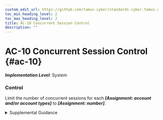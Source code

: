 ```yaml
---
custom_edit_url: https://github.com/tamus-cyber/standards.cyber.tamus.edu/tree/main/static/content/tamus.edu/TAMUS_profile.xml
toc_min_heading_level: 2
toc_max_heading_level: 2
title: AC-10 Concurrent Session Control
description: ""
---
```


# AC-10 Concurrent Session Control {#ac-10}

_**Implementation Level**_: System

### Control

Limit the number of concurrent sessions for each _**[Assignment: account and/or account types]**_ to _**[Assignment: number]**_.

<details>
  <summary>Supplemental Guidance</summary>

Limit the number of concurrent sessions for each _**[Assignment: account and/or account types]**_ to _**[Assignment: number]**_.

</details>

